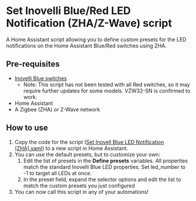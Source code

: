 # Set Inovelli Blue/Red LED Notification (ZHA/Z-Wave) script
A Home Assistant script allowing you to define custom presets for the LED notifications on the Home Assistant Blue/Red switches using ZHA.

## Pre-requisites 
* [Inovelli Blue switches](https://inovelli.com/)
  * Note: This script has not been tested with all Red switches, so it may require further updates for some models. VZW32-SN is confirmed to work.
* Home Assistant
* A Zigbee (ZHA) or Z-Wave network

## How to use
1. Copy the code for the script ([Set Inovell Blue LED Notification (ZHA).yaml](set_inovelli_blue_red_led_notification_zha_zwave.yaml)) to a new script in Home Assistant.
2. You can use the default presets, but to customize your own:
   1. Edit the list of presets in the **Define presets** variables. All properties match the standard Inovelli Blue LED properties. Set led_number to -1 to target all LEDs at once.
   2. In the preset field, expand the selector options and edit the list to match the custom presets you just configured
3. You can now call this script in any of your automations!
